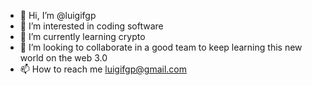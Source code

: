 - 👋 Hi, I’m @luigifgp
- 👀 I’m interested in coding software
- 🌱 I’m currently learning crypto
- 💞️ I’m looking to collaborate in a good team to keep learning this new world on the web 3.0
- 📫 How to reach me luigifgp@gmail.com

<!---
luigifgp/luigifgp is a ✨ special ✨ repository because its `README.md` (this file) appears on your GitHub profile.
You can click the Preview link to take a look at your changes.
--->
